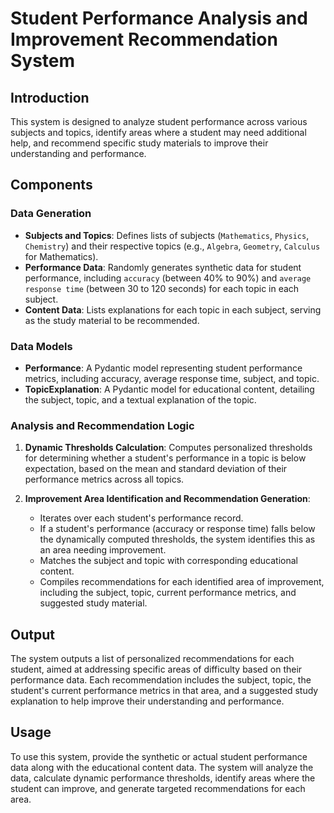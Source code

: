 
# Student Performance Analysis and Improvement Recommendation System

## Introduction

This system is designed to analyze student performance across various subjects and topics, identify areas where a student may need additional help, and recommend specific study materials to improve their understanding and performance.

## Components

### Data Generation

- **Subjects and Topics**: Defines lists of subjects (`Mathematics`, `Physics`, `Chemistry`) and their respective topics (e.g., `Algebra`, `Geometry`, `Calculus` for Mathematics).
- **Performance Data**: Randomly generates synthetic data for student performance, including `accuracy` (between 40% to 90%) and `average response time` (between 30 to 120 seconds) for each topic in each subject.
- **Content Data**: Lists explanations for each topic in each subject, serving as the study material to be recommended.

### Data Models

- **Performance**: A Pydantic model representing student performance metrics, including accuracy, average response time, subject, and topic.
- **TopicExplanation**: A Pydantic model for educational content, detailing the subject, topic, and a textual explanation of the topic.

### Analysis and Recommendation Logic

1. **Dynamic Thresholds Calculation**: Computes personalized thresholds for determining whether a student's performance in a topic is below expectation, based on the mean and standard deviation of their performance metrics across all topics.

2. **Improvement Area Identification and Recommendation Generation**:
   - Iterates over each student's performance record.
   - If a student's performance (accuracy or response time) falls below the dynamically computed thresholds, the system identifies this as an area needing improvement.
   - Matches the subject and topic with corresponding educational content.
   - Compiles recommendations for each identified area of improvement, including the subject, topic, current performance metrics, and suggested study material.

## Output

The system outputs a list of personalized recommendations for each student, aimed at addressing specific areas of difficulty based on their performance data. Each recommendation includes the subject, topic, the student's current performance metrics in that area, and a suggested study explanation to help improve their understanding and performance.

## Usage

To use this system, provide the synthetic or actual student performance data along with the educational content data. The system will analyze the data, calculate dynamic performance thresholds, identify areas where the student can improve, and generate targeted recommendations for each area.
